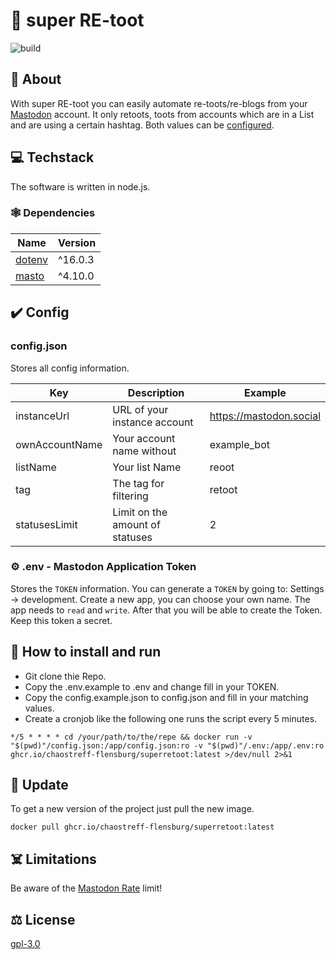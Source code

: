 # 🦣 super RE-toot

![build](https://github.com/chaostreff-flensburg/superretoot/actions/workflows/build.yml/badge.svg)

## 🤷 About

With super RE-toot you can easily automate re-toots/re-blogs from your [Mastodon](https://docs.joinmastodon.org/) account.
It only retoots, toots from accounts which are in a List and are using a certain hashtag. Both values can be [configured](#config).

## 💻 Techstack

The software is written in node.js.

### 🕸️ Dependencies

| Name | Version |
| -- | -- |
| [dotenv](https://www.npmjs.com/package/dotenv) | ^16.0.3 |
| [masto](https://www.npmjs.com/package/masto) | ^4.10.0|

## ✔️ Config

### config.json

Stores all config information.

| Key | Description | Example |
| -- | -- | -- |
| instanceUrl | URL of your instance account | https://mastodon.social |
| ownAccountName | Your account name without | example_bot |
| listName | Your list Name | reoot |
| tag | The tag for filtering | retoot |
| statusesLimit | Limit on the amount of statuses | 2 |

### ⚙️ .env - Mastodon Application Token

Stores the `TOKEN` information. You can generate a `TOKEN` by going to: Settings -> development. Create a new app, you can choose your own name. The app needs to `read` and `write`. After that you will be able to create the Token. Keep this token a secret.

## 🚀 How to install and run

- Git clone thie Repo.
- Copy the .env.example to .env and change fill in your TOKEN.
- Copy the config.example.json to config.json and fill in your matching values.
- Create a cronjob like the following one runs the script every 5 minutes.

```
*/5 * * * * cd /your/path/to/the/repe && docker run -v "$(pwd)"/config.json:/app/config.json:ro -v "$(pwd)"/.env:/app/.env:ro ghcr.io/chaostreff-flensburg/superretoot:latest >/dev/null 2>&1
```
## 🔁 Update

To get a new version of the project just pull the new image.
```
docker pull ghcr.io/chaostreff-flensburg/superretoot:latest
```


## ☠️ Limitations

Be aware of the [Mastodon Rate](https://docs.joinmastodon.org/api/rate-limits/) limit!

## ⚖️ License

[gpl-3.0](./LICENSE)
